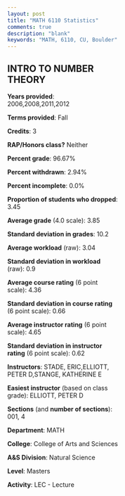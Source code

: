 ```yaml
---
layout: post
title: "MATH 6110 Statistics"
comments: true
description: "blank"
keywords: "MATH, 6110, CU, Boulder"
--- 
```

<head>
<script src="https://ajax.googleapis.com/ajax/libs/jquery/2.1.3/jquery.min.js"></script>
<script src="https://dl.dropboxusercontent.com/s/pc42nxpaw1ea4o9/highcharts.js?dl=0"></script>
<!-- <script src="../assets/js/highcharts.js"></script> -->
<style type="text/css">@font-face {
	font-family: "Bebas Neue";
	src: url(https://www.filehosting.org/file/details/544349/BebasNeue%20Regular.otf) format("opentype");
	}
	h1.Bebas { 
		font-family: "Bebas Neue", Verdana, Tahoma;
	}
</style>
</head>
<body>
	<div id="container" style="float: right; width: 45%; height: 88%; margin-left: 2.5%; margin-right: 2.5%;"></div>
	<script language="JavaScript">
		$(document).ready(function() {
		var chart = {type: 'column'};
		var title = {text: 'Grade Distribution'};
		var xAxis = {categories: ['A','B','C','D','F'],crosshair: true};
		var yAxis = {min: 0,title: {text: 'Percentage'}};
		var tooltip = {headerFormat: '<center><b><span style="font-size:20px">{point.key}</span></b></center>',
		               pointFormat: '<td style="padding:0"><b>{point.y:.1f}%</b></td>',
		               footerFormat: '</table>',shared: true,useHTML: true};
		var plotOptions = {column: {pointPadding: 0.0,borderWidth: 0}};  
		var credits = {enabled: false};var series= [{name: 'Percent',data: [92.59,5.56,0.0,0.0,1.85,]}];
		var json = {};
		json.chart = chart;
		json.title = title;
		json.tooltip = tooltip;
		json.xAxis = xAxis;
		json.yAxis = yAxis;  
		json.series = series;
		json.plotOptions = plotOptions;  
		json.credits = credits;
		$('#container').highcharts(json);
	});
	</script>
</body>
			   
## INTRO TO NUMBER THEORY

**Years provided**: 2006,2008,2011,2012

**Terms provided**: Fall

**Credits**: 3

**RAP/Honors class?** Neither

**Percent grade**: 96.67%

**Percent withdrawn**: 2.94%

**Percent incomplete**: 0.0%

**Proportion of students who dropped**: 3.45

**Average grade** (4.0 scale): 3.85

**Standard deviation in grades**: 10.2

**Average workload** (raw): 3.04

**Standard deviation in workload** (raw): 0.9

**Average course rating** (6 point scale): 4.36

**Standard deviation in course rating** (6 point scale): 0.66

**Average instructor rating** (6 point scale): 4.65

**Standard deviation in instructor rating** (6 point scale): 0.62

**Instructors**: STADE, ERIC,ELLIOTT, PETER D,STANGE, KATHERINE E

**Easiest instructor** (based on class grade): ELLIOTT, PETER D

**Sections** (and **number of sections**): 001, 4

**Department**: MATH

**College**: College of Arts and Sciences

**A&S Division**: Natural Science

**Level**: Masters

**Activity**: LEC - Lecture